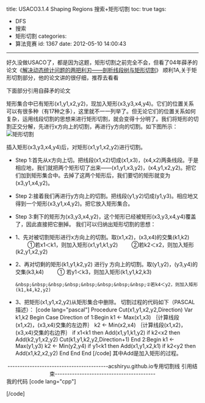 title: USACO3.1.4 Shaping Regions 搜索+矩形切割
toc: true
tags:
  - DFS
  - 搜索
  - 矩形切割
categories:
  - 算法竞赛
id: 1367
date: 2012-05-10 14:00:43
---

好久没做USACO了，都是因为这题，矩形切割之前完全不会，但看了04年薛矛的论文《[解决动态统计问题的两把利刃——剖析线段树与矩形切割](/go.php?url=http://down.qiannao.com/space/file/ftyyl2009/share/2012/5/10/-859b-77db.pdf/.page   "解决动态统计问题的两把利刃 ——剖析线段树与矩形切割")》 顺利1A,关于矩形切割部分，他的论文讲的很仔细，推荐去看看

下面部分引用自薛矛的论文

矩形集合中已有矩形(x1,y1,x2,y2)，现加入矩形(x3,y3,x4,y4)。它们的位置关系可以有很多种（有17种之多），这里就不一一列举了。但无论它们的位置关系如何复杂，运用线段切割的思想来进行矩形切割，就会变得十分明了。我们将矩形的切割正交分解，先进行x方向上的切割，再进行y方向的切割。如下图所示：![矩形切割](/app/pic/archives/1367/1367.jpg)

插入矩形(x3,y3,x4,y4)后，对矩形(x1,y1,x2,y2)进行切割。

*   Step 1:首先从x方向上切。把线段(x1,x2)切成(x1,x3)，(x4,x2)两条线段。于是相应地，我们就把两个矩形切了出来——(x1,y1,x3,y2)，(x4,y1,x2,y2)。把它们加到矩形集合中。去掉了这两个矩形后，我们要切的矩形就变为(x3,y1,x4,y2)。
*   Step 2:接着我们再进行y方向上的切割。把线段(y1,y2)切成(y1,y3)。相应地又得到一个矩形(x3,y1,x4,y2)。把它放入矩形集合。
*   Step 3:剩下的矩形为(x3,y3,x4,y2)，这个矩形已经被矩形(x3,y3,x4,y4)覆盖了，因此直接把它删掉。
我们可以归纳出矩形切割的思想：

*   1、先对被切割矩形进行x方向上的切割。取(x1,x2)，(x3,x4)的交集(k1,k2)
&nbsp;&nbsp;&nbsp;&nbsp;&nbsp;&nbsp;&nbsp;&nbsp;①若x1＜k1，则加入矩形(x1,y1,k1,y2)
&nbsp;&nbsp;&nbsp;&nbsp;&nbsp;&nbsp;&nbsp;&nbsp;②若k2＜x2，则加入矩形(k2,y1,x2,y2)
*   2、再对切剩的矩形(k1,y1,k2,y2) 进行y 方向上的切割。取(y1,y2)，(y3,y4)的交集(k3,k4)
       &nbsp;&nbsp;&nbsp;&nbsp;&nbsp;&nbsp;&nbsp;&nbsp;① 若y1＜k3，则加入矩形(k1,y1,k2,k3)

    	&nbsp;&nbsp;&nbsp;&nbsp;&nbsp;&nbsp;&nbsp;&nbsp;②若k4＜y2，则加入矩形(k1,k4,k2,y2)

*   3、把矩形(x1,y1,x2,y2)从矩形集合中删除。
切割过程的代码如下（PASCAL描述）：
[code lang="pascal"]
Procedure Cut(x1,y1,x2,y2,Direction)
Var k1,k2
	Begin
		Case Direction of
		1:Begin
			k1 ← Max(x1,x3) ｛计算线段(x1,x2)，(x3,x4)交集的左边界｝
			k2 ← Min(x2,x4) ｛计算线段(x1,x2)，(x3,x4)交集的右边界｝
			if x1&lt;k1 then Add(x1,y1,k1,y2)
			if k2&lt;x2 then Add(k2,y1,x2,y2)
			Cut(k1,y1,k2,y2,Direction+1)
		End
		2:Begin
			k1 ← Max(y1,y3)
			k2 ← Min(y2,y4)
			if y1&lt;k1 then Add(x1,y1,x2,k1)
			if k2&lt;y2 then Add(x1,k2,x2,y2)
		End
	End
End
[/code]
其中Add是加入矩形的过程。
<center>-----------------------------------------acshiryu.github.io专用切割线  引用结束-----------------------------------------</center>
我的代码
[code lang="cpp"]

[/code]